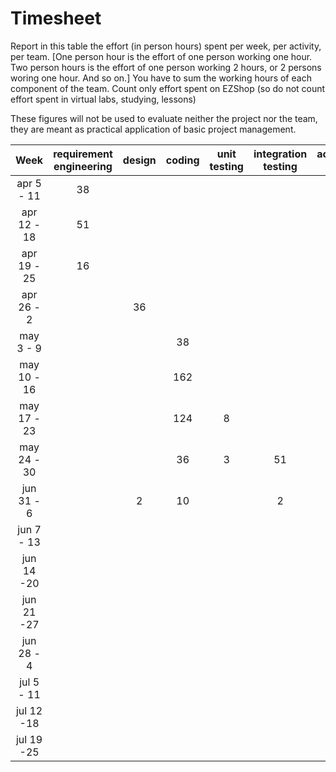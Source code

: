 # Timesheet

Report in this table the effort (in person hours) spent per week, per activity, per team. 
[One person hour is the effort of one person working one hour.
Two person hours is the effort of one person working 2 hours, or 2 persons woring one hour. And so on.]
You have to sum the working hours of each component of the team.
Count only effort spent on EZShop (so do not count effort spent in virtual labs, studying, lessons)

These figures will not be used to evaluate neither the project nor the team, they are meant as practical application of basic project management.

|    Week     | requirement engineering | design | coding | unit testing | integration testing | acceptance testing | management | git maven |
| :---------: | :---------------------: | :----: | :----: | :----------: | :-----------------: | :----------------: | :--------: | :-------: |
| apr 5 - 11  |           38            |        |        |              |                     |                    |            |           |
| apr 12 - 18 |           51            |        |        |              |                     |                    |            |           |
| apr 19 - 25 |           16            |        |        |              |                     |                    |            |           |
| apr 26 - 2  |                         |   36   |        |              |                     |                    |            |           |
|  may 3 - 9  |                         |        |    38    |              |                     |                    |            |           |
| may 10 - 16 |                         |        |     162   |              |                     |                    |            |           |
| may 17 - 23 |                         |        |     124   |       8       |                     |                    |            |           |
| may 24 - 30 |                         |        |    36    |        3      |          51          |                    |            |           |
| jun 31 - 6  |                         |   2     |    10    |              |          2           |                    |            |           |
| jun 7 - 13  |                         |        |        |              |                     |                    |            |           |
| jun 14 -20  |                         |        |        |              |                     |                    |            |           |
| jun 21 -27  |                         |        |        |              |                     |                    |            |           |
| jun 28 - 4  |                         |        |        |              |                     |                    |            |           |
| jul 5 - 11  |                         |        |        |              |                     |                    |            |           |
| jul 12 -18  |                         |        |        |              |                     |                    |            |           |
| jul 19 -25  |                         |        |        |              |                     |                    |            |           |

